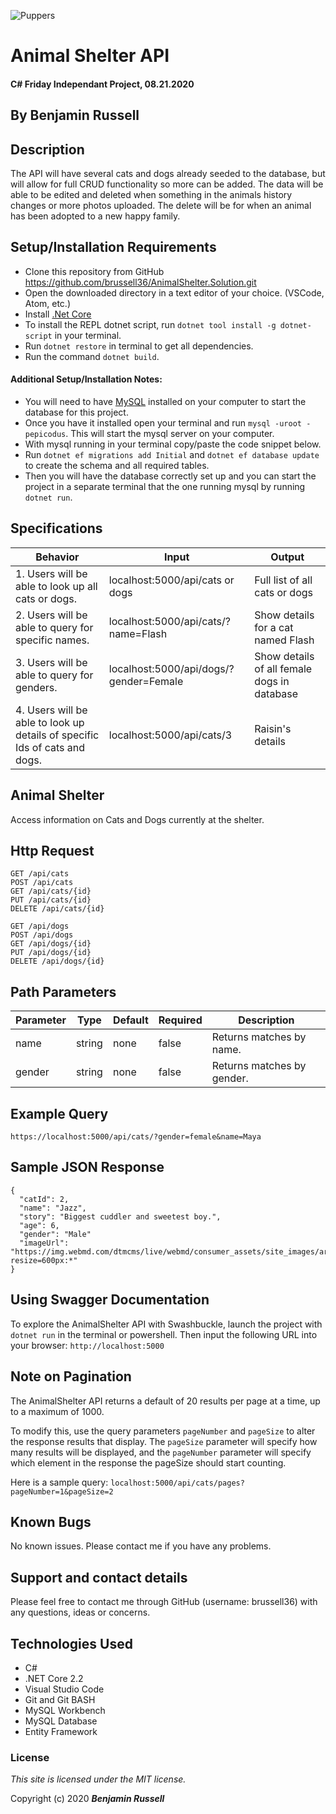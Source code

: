 ![Puppers](https://media1.tenor.com/images/ee9683d648f9c641067999fe1616667d/tenor.gif?itemid=12385063)
# Animal Shelter API

#### C# Friday Independant Project, 08.21.2020

## By Benjamin Russell

## Description

The API will have several cats and dogs already seeded to the database, but will allow for full CRUD functionality so more can be added. The data will be able to be edited and deleted when something in the animals history changes or more photos uploaded. The delete will be for when an animal has been adopted to a new happy family.

## Setup/Installation Requirements

* Clone this repository from GitHub https://github.com/brussell36/AnimalShelter.Solution.git
* Open the downloaded directory in a text editor of your choice. (VSCode, Atom, etc.)
* Install [.Net Core](https://dotnet.microsoft.com/download/dotnet-core/2.2) 
* To install the REPL dotnet script, run `dotnet tool install -g dotnet-script` in your terminal.
* Run `dotnet restore` in terminal to get all dependencies.
* Run the command `dotnet build`.

#### Additional Setup/Installation Notes:

* You will need to have [MySQL](https://www.mysql.com/) installed on your computer to start the database for this project. 
* Once you have it installed open your terminal and run `mysql -uroot -pepicodus`. This will start the mysql server on your computer. 
* With mysql running in your terminal copy/paste the code snippet below.
* Run `dotnet ef migrations add Initial` and `dotnet ef database update` to create the schema and all required tables.
* Then you will have the database correctly set up and you can start the project in a separate terminal that the one running mysql by running `dotnet run`.

## Specifications

| Behavior | Input | Output |
| -------- | ----- | ------ |
| 1. Users will be able to look up all cats or dogs. | localhost:5000/api/cats or dogs | Full list of all cats or dogs |
| 2. Users will be able to query for specific names. | localhost:5000/api/cats/?name=Flash | Show details for a cat named Flash |
| 3. Users will be able to query for genders. | localhost:5000/api/dogs/?gender=Female | Show details of all female dogs in database |
| 4. Users will be able to look up details of specific Ids of cats and dogs.| localhost:5000/api/cats/3 | Raisin's details |

## Animal Shelter

Access information on Cats and Dogs currently at the shelter.

## Http Request

```
GET /api/cats
POST /api/cats
GET /api/cats/{id}
PUT /api/cats/{id}
DELETE /api/cats/{id}
```
```
GET /api/dogs
POST /api/dogs
GET /api/dogs/{id}
PUT /api/dogs/{id}
DELETE /api/dogs/{id}
```
## Path Parameters

| Parameter | Type | Default | Required | Description |
| --------- | ---- | ------- | -------- | ----------- |
| name | string | none | false | Returns matches by name. |
| gender | string | none | false | Returns matches by gender. |

## Example Query

```https://localhost:5000/api/cats/?gender=female&name=Maya```

## Sample JSON Response

```
{
  "catId": 2,
  "name": "Jazz",
  "story": "Biggest cuddler and sweetest boy.",
  "age": 6,
  "gender": "Male"
  "imageUrl": "https://img.webmd.com/dtmcms/live/webmd/consumer_assets/site_images/article_thumbnails/other/cat_weight_other/1800x1200_cat_weight_other.jpg?resize=600px:*"
}
```

## Using Swagger Documentation

To explore the AnimalShelter API with Swashbuckle, launch the project with `dotnet run` in the terminal or powershell. Then input the following URL into your browser: `http://localhost:5000`

## Note on Pagination

The AnimalShelter API returns a default of 20 results per page at a time, up to a maximum of 1000.

To modify this, use the query parameters `pageNumber` and `pageSize` to alter the response results that display. The `pageSize` parameter will specify how many results will be displayed, and the `pageNumber` parameter will specify which element in the response the pageSize should start counting.

Here is a sample query: `localhost:5000/api/cats/pages?pageNumber=1&pageSize=2`

## Known Bugs

No known issues. Please contact me if you have any problems.


## Support and contact details

Please feel free to contact me through GitHub (username: brussell36) with any questions, ideas or concerns.  

## Technologies Used

* C#
* .NET Core 2.2
* Visual Studio Code 
* Git and Git BASH 
* MySQL Workbench
* MySQL Database
* Entity Framework

### License

*This site is licensed under the MIT license.*

Copyright (c) 2020 **_Benjamin Russell_**